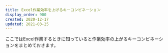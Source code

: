 ```yaml
---
title: Excel作業効率を上げるキーコンビネーション
display_order: 900
created: 2020-12-17
updated: 2021-03-25
---
```

ここではExcel作業するときに知っていると作業効率の上がるキーコンビネーションをまとめておきます。
